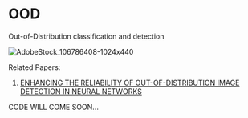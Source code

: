 # OOD
Out-of-Distribution classification and detection


![AdobeStock_106786408-1024x440](https://user-images.githubusercontent.com/34862790/111456189-b20e4800-873c-11eb-8a80-380441db87f8.jpeg)

Related Papers:

1. [ENHANCING THE RELIABILITY OF OUT-OF-DISTRIBUTION IMAGE DETECTION IN NEURAL NETWORKS](https://arxiv.org/pdf/1706.02690.pdf)

CODE WILL COME SOON...

